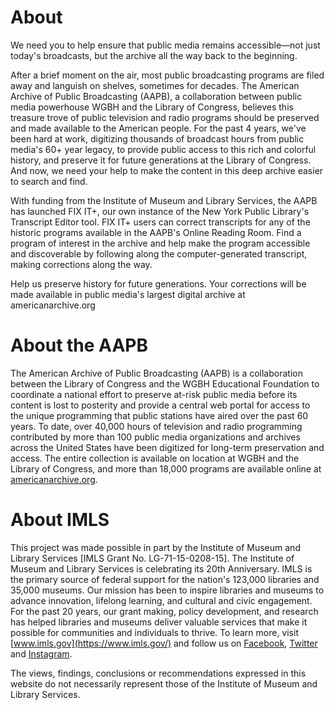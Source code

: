# About

We need you to help ensure that public media remains accessible—not just today's broadcasts, but the archive all the way back to the beginning.

After a brief moment on the air, most public broadcasting programs are filed away and languish on shelves, sometimes for decades. The American Archive of Public Broadcasting (AAPB), a collaboration between public media powerhouse WGBH and the Library of Congress, believes this treasure trove of public television and radio programs should be preserved and made available to the American people. For the past 4 years, we've been hard at work, digitizing thousands of broadcast hours from public media's 60+ year legacy, to provide public access to this rich and colorful history, and preserve it for future generations at the Library of Congress. And now, we need your help to make the content in this deep archive easier to search and find.

With funding from the Institute of Museum and Library Services, the AAPB has launched FIX IT+, our own instance of the New York Public Library's Transcript Editor tool. FIX IT+ users can correct transcripts for any of the historic programs available in the AAPB's Online Reading Room. Find a program of interest in the archive and help make the program accessible and discoverable by following along the computer-generated transcript, making corrections along the way.

Help us preserve history for future generations. Your corrections will be made available in public media's largest digital archive at americanarchive.org

# About the AAPB

The American Archive of Public Broadcasting (AAPB) is a collaboration between the Library of Congress and the WGBH Educational Foundation to coordinate a national effort to preserve at-risk public media before its content is lost to posterity and provide a central web portal for access to the unique programming that public stations have aired over the past 60 years. To date, over 40,000 hours of television and radio programming contributed by more than 100 public media organizations and archives across the United States have been digitized for long-term preservation and access. The entire collection is available on location at WGBH and the Library of Congress, and more than 18,000 programs are available online at [americanarchive.org](http://americanarchive.org/).

# About IMLS

This project was made possible in part by the Institute of Museum and Library Services [IMLS Grant No. LG-71-15-0208-15]. The Institute of Museum and Library Services is celebrating its 20th Anniversary. IMLS is the primary source of federal support for the nation's 123,000 libraries and 35,000 museums. Our mission has been to inspire libraries and museums to advance innovation, lifelong learning, and cultural and civic engagement. For the past 20 years, our grant making, policy development, and research has helped libraries and museums deliver valuable services that make it possible for communities and individuals to thrive. To learn more, visit [www.imls.gov](https://www.imls.gov/) and follow us on [Facebook](https://www.facebook.com/USIMLS), [Twitter](https://twitter.com/us_imls) and [Instagram](https://www.instagram.com/us_imls).

The views, findings, conclusions or recommendations expressed in this website do not necessarily represent those of the Institute of Museum and Library Services.
